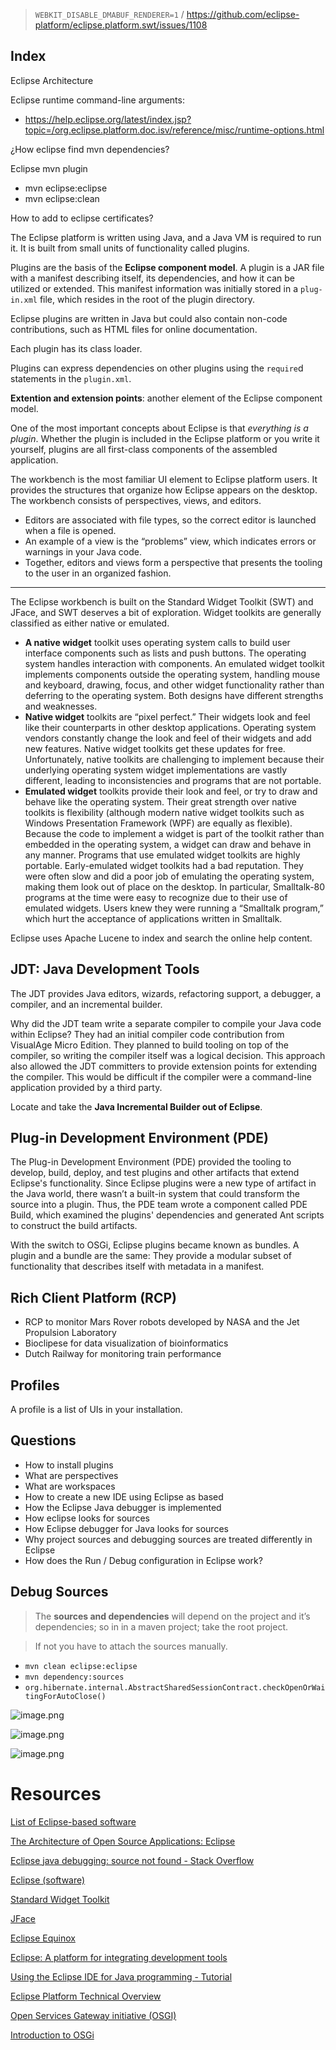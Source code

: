 > `WEBKIT_DISABLE_DMABUF_RENDERER=1` / https://github.com/eclipse-platform/eclipse.platform.swt/issues/1108
> 

## Index

Eclipse Architecture

Eclipse runtime command-line arguments:

- https://help.eclipse.org/latest/index.jsp?topic=/org.eclipse.platform.doc.isv/reference/misc/runtime-options.html

¿How eclipse find mvn dependencies?

Eclipse mvn plugin

- mvn eclipse:eclipse
- mvn eclipse:clean

How to add to eclipse certificates?

The Eclipse platform is written using Java, and a Java VM is required to run it. It is built from small units of functionality called plugins.

Plugins are the basis of the **Eclipse component model**. A plugin is a JAR file with a manifest describing itself, its dependencies, and how it can be utilized or extended. This manifest information was initially stored in a `plug-in.xml` file, which resides in the root of the plugin directory.

Eclipse plugins are written in Java but could also contain non-code contributions, such as HTML files for online documentation.

Each plugin has its class loader.

Plugins can express dependencies on other plugins using the `require`d statements in the `plugin.xml`.

**Extention and extension points**: another element of the Eclipse component model.

One of the most important concepts about Eclipse is that *everything is a plugin*. Whether the plugin is included in the Eclipse platform or you write it yourself, plugins are all first-class components of the assembled application.

The workbench is the most familiar UI element to Eclipse platform users. It provides the structures that organize how Eclipse appears on the desktop. The workbench consists of perspectives, views, and editors.

- Editors are associated with file types, so the correct editor is launched when a file is opened.
- An example of a view is the “problems” view, which indicates errors or warnings in your Java code.
- Together, editors and views form a perspective that presents the tooling to the user in an organized fashion.

---

The Eclipse workbench is built on the Standard Widget Toolkit (SWT) and JFace, and SWT deserves a bit of exploration. Widget toolkits are generally classified as either native or emulated.

- **A native widget** toolkit uses operating system calls to build user interface components such as lists and push buttons. The operating system handles interaction with components. An emulated widget toolkit implements components outside the operating system, handling mouse and keyboard, drawing, focus, and other widget functionality rather than deferring to the operating system. Both designs have different strengths and weaknesses.
- **Native widget** toolkits are “pixel perfect.” Their widgets look and feel like their counterparts in other desktop applications. Operating system vendors constantly change the look and feel of their widgets and add new features. Native widget toolkits get these updates for free. Unfortunately, native toolkits are challenging to implement because their underlying operating system widget implementations are vastly different, leading to inconsistencies and programs that are not portable.
- **Emulated widget** toolkits provide their look and feel, or try to draw and behave like the operating system. Their great strength over native toolkits is flexibility (although modern native widget toolkits such as Windows Presentation Framework (WPF) are equally as flexible). Because the code to implement a widget is part of the toolkit rather than embedded in the operating system, a widget can draw and behave in any manner. Programs that use emulated widget toolkits are highly portable. Early-emulated widget toolkits had a bad reputation. They were often slow and did a poor job of emulating the operating system, making them look out of place on the desktop. In particular, Smalltalk-80 programs at the time were easy to recognize due to their use of emulated widgets. Users knew they were running a “Smalltalk program,” which hurt the acceptance of applications written in Smalltalk.

Eclipse uses Apache Lucene to index and search the online help content.

## JDT: Java Development Tools

The JDT provides Java editors, wizards, refactoring support, a debugger, a compiler, and an incremental builder.

Why did the JDT team write a separate compiler to compile your Java code within Eclipse? They had an initial compiler code contribution from VisualAge Micro Edition. They planned to build tooling on top of the compiler, so writing the compiler itself was a logical decision. This approach also allowed the JDT committers to provide extension points for extending the compiler. This would be difficult if the compiler were a command-line application provided by a third party.

Locate and take the **Java Incremental Builder out of Eclipse**.

## Plug-in Development Environment (PDE)

The Plug-in Development Environment (PDE) provided the tooling to develop, build, deploy, and test plugins and other artifacts that extend Eclipse's functionality. Since Eclipse plugins were a new type of artifact in the Java world, there wasn’t a built-in system that could transform the source into a plugin. Thus, the PDE team wrote a component called PDE Build, which examined the plugins' dependencies and generated Ant scripts to construct the build artifacts.

With the switch to OSGi, Eclipse plugins became known as bundles. A plugin and a bundle are the same: They provide a modular subset of functionality that describes itself with metadata in a manifest.

## Rich Client Platform (RCP)

- RCP to monitor Mars Rover robots developed by NASA and the Jet Propulsion Laboratory
- Bioclipese for data visualization of bioinformatics
- Dutch Railway for monitoring train performance

## Profiles

A profile is a list of UIs in your installation.

## Questions

- How to install plugins
- What are perspectives
- What are workspaces
- How to create a new IDE using Eclipse as based
- How the Eclipse Java debugger is implemented
- How eclipse looks for sources
- How Eclipse debugger for Java looks for sources
- Why project sources and debugging sources are treated differently in Eclipse
- How does the Run / Debug configuration in Eclipse work?

## Debug Sources

> The **sources and dependencies** will depend on the project and it’s dependencies; so in in a maven project; take the root project.
> 

> If not you have to attach the sources manually.
> 

- `mvn clean eclipse:eclipse`
- `mvn dependency:sources`
- `org.hibernate.internal.AbstractSharedSessionContract.checkOpenOrWaitingForAutoClose()`

![image.png](attachment:1fddabf2-0ae6-44c8-8268-f85698bc5c64:image.png)

![image.png](attachment:789f3e48-5f36-4f90-ab6f-db4ba1196c4e:image.png)

![image.png](attachment:ac87a146-22a1-4d39-8bbc-ed2801b91668:image.png)

# Resources

[List of Eclipse-based software](https://en.wikipedia.org/wiki/List_of_Eclipse-based_software)

[The Architecture of Open Source Applications: Eclipse](https://www.aosabook.org/en/eclipse.html)

[Eclipse java debugging: source not found - Stack Overflow](https://stackoverflow.com/questions/6174550/eclipse-java-debugging-source-not-found)

[Eclipse (software)](https://en.wikipedia.org/wiki/Eclipse_(software))

[Standard Widget Toolkit](https://en.wikipedia.org/wiki/Standard_Widget_Toolkit)

[JFace](https://en.wikipedia.org/wiki/JFace)

[Eclipse Equinox](https://en.wikipedia.org/wiki/Equinox_(OSGi))

[Eclipse: A platform for integrating development tools](https://www.ics.uci.edu/~andre/ics228s2006/desriviereswiegand.pdf)

[Using the Eclipse IDE for Java programming - Tutorial](https://www.vogella.com/tutorials/Eclipse/article.html)

[Eclipse Platform Technical Overview](https://www.eclipse.org/articles/Whitepaper-Platform-3.1/eclipse-platform-whitepaper.html)

[Open Services Gateway initiative (OSGI)](https://www.osgi.org/)

[Introduction to OSGi](https://www.baeldung.com/osgi)